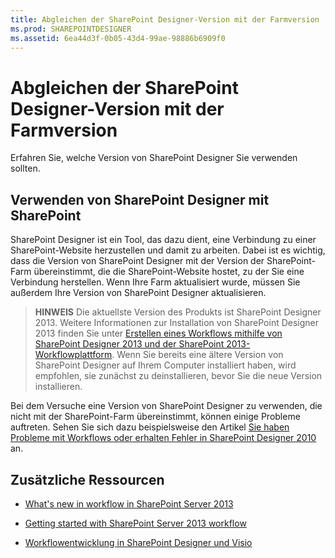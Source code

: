 ```yaml
---
title: Abgleichen der SharePoint Designer-Version mit der Farmversion
ms.prod: SHAREPOINTDESIGNER
ms.assetid: 6ea44d3f-0b05-43d4-99ae-98886b6909f0
---
```



# Abgleichen der SharePoint Designer-Version mit der Farmversion
Erfahren Sie, welche Version von SharePoint Designer Sie verwenden sollten.
## Verwenden von SharePoint Designer mit SharePoint
<a name="section1"> </a>

SharePoint Designer ist ein Tool, das dazu dient, eine Verbindung zu einer SharePoint-Website herzustellen und damit zu arbeiten. Dabei ist es wichtig, dass die Version von SharePoint Designer mit der Version der SharePoint-Farm übereinstimmt, die die SharePoint-Website hostet, zu der Sie eine Verbindung herstellen. Wenn Ihre Farm aktualisiert wurde, müssen Sie außerdem Ihre Version von SharePoint Designer aktualisieren.
  
    
    

> **HINWEIS**
> Die aktuellste Version des Produkts ist SharePoint Designer 2013. Weitere Informationen zur Installation von SharePoint Designer 2013 finden Sie unter  [Erstellen eines Workflows mithilfe von SharePoint Designer 2013 und der SharePoint 2013-Workflowplattform](creating-a-workflow-by-using-sharepoint-designer-2013-and-the-sharepoint-2013-wo.md). Wenn Sie bereits eine ältere Version von SharePoint Designer auf Ihrem Computer installiert haben, wird empfohlen, sie zunächst zu deinstallieren, bevor Sie die neue Version installieren. 
  
    
    

Bei dem Versuche eine Version von SharePoint Designer zu verwenden, die nicht mit der SharePoint-Farm übereinstimmt, können einige Probleme auftreten. Sehen Sie sich dazu beispielsweise den Artikel  [Sie haben Probleme mit Workflows oder erhalten Fehler in SharePoint Designer 2010](http://support.microsoft.com/kb/2794961) an.
  
    
    

  
    
    

## Zusätzliche Ressourcen
<a name="bk_addresources"> </a>


-  [What's new in workflow in SharePoint Server 2013](http://msdn.microsoft.com/library/6ab8a28b-fa2f-4530-8b55-a7f663bf15ea.aspx)
    
  
-  [Getting started with SharePoint Server 2013 workflow](http://msdn.microsoft.com/library/cc73be76-a329-449f-90ab-86822b1c2ee8.aspx)
    
  
-  [Workflowentwicklung in SharePoint Designer und Visio](workflow-development-in-sharepoint-designer-and-visio.md)
    
  

  
    
    

